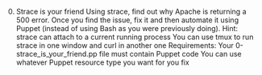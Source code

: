 0. Strace is your friend
Using strace, find out why Apache is returning a 500 error. Once you find the issue, fix it and then automate it using Puppet (instead of using Bash as you were previously doing).
Hint:
    strace can attach to a current running process
    You can use tmux to run strace in one window and curl in another one
Requirements:
    Your 0-strace_is_your_friend.pp file must contain Puppet code
    You can use whatever Puppet resource type you want for you fix
